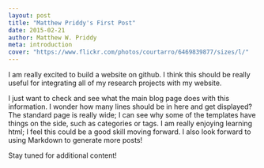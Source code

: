 ```yaml
---
layout: post
title: "Matthew Priddy's First Post"
date: 2015-02-21
author: Matthew W. Priddy
meta: introduction
cover: "https://www.flickr.com/photos/courtarro/6469839877/sizes/l/"
---
```


I am really excited to build a website on github.  I think this should be really useful for integrating all of my research projects with my website.

I just want to check and see what the main blog page does with this information.  I wonder how many lines should be in here and get displayed?  The standard page is really wide; I can see why some of the templates have things on the side, such as categories or tags.  I am really enjoying learning html; I feel this could be a good skill moving forward.  I also look forward to using Markdown to generate more posts!

Stay tuned for additional content!
